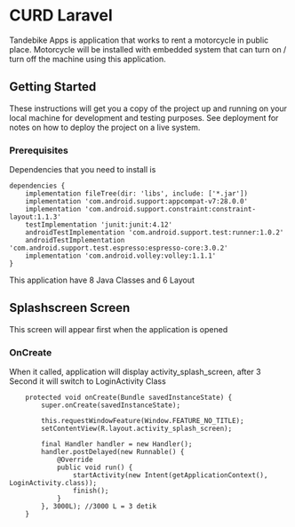 # CURD Laravel

Tandebike Apps is application that works to rent a motorcycle in public place. Motorcycle will be installed with embedded system that can turn on / turn off the machine using this application.

## Getting Started

These instructions will get you a copy of the project up and running on your local machine for development and testing purposes. See deployment for notes on how to deploy the project on a live system.

### Prerequisites

Dependencies that you need to install is

```
dependencies {
    implementation fileTree(dir: 'libs', include: ['*.jar'])
    implementation 'com.android.support:appcompat-v7:28.0.0'
    implementation 'com.android.support.constraint:constraint-layout:1.1.3'
    testImplementation 'junit:junit:4.12'
    androidTestImplementation 'com.android.support.test:runner:1.0.2'
    androidTestImplementation 'com.android.support.test.espresso:espresso-core:3.0.2'
    implementation 'com.android.volley:volley:1.1.1'
}
```
This application have 8 Java Classes and 6 Layout


## Splashscreen Screen

This screen will appear first when the application is opened

### OnCreate

When it called, application will display activity_splash_screen, after 3 Second it will switch to LoginActivity Class

```
    protected void onCreate(Bundle savedInstanceState) {
        super.onCreate(savedInstanceState);
        
        this.requestWindowFeature(Window.FEATURE_NO_TITLE);
        setContentView(R.layout.activity_splash_screen);

        final Handler handler = new Handler();
        handler.postDelayed(new Runnable() {
            @Override
            public void run() {
                startActivity(new Intent(getApplicationContext(), LoginActivity.class));
                finish();
            }
        }, 3000L); //3000 L = 3 detik
    }
```
